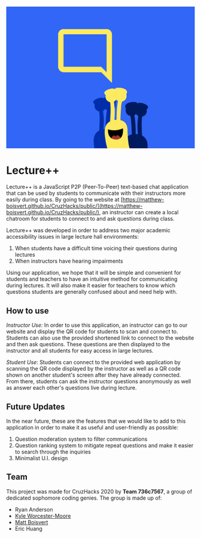 ![slug image](https://github.com/matthew-boisvert/CruzHacks/blob/master/slugs/yellowslugwithspeech.png?s=50)

# Lecture++
Lecture++ is a JavaScript P2P (Peer-To-Peer) text-based chat application that can be used by students to communicate with their instructors more easily during class. By going to the website at [https://matthew-boisvert.github.io/CruzHacks/public/](https://matthew-boisvert.github.io/CruzHacks/public/), an instructor can create a local chatroom for students to connect to and ask questions during class.

Lecture++ was developed in order to address two major academic accessibility issues in large lecture hall environments:

 1. When students have a difficult time voicing their questions during lectures
 2. When instructors have hearing impairments

Using our application, we hope that it will be simple and convenient for students and teachers to have an intuitive method for communicating during lectures. It will also make it easier for teachers to know which questions students are generally confused about and need help with.

## How to use

*Instructor Use:* In order to use this application, an instructor can go to our website and display the QR code for students to scan and connect to. Students can also use the provided shortened link to connect to the website and then ask questions. These questions are then displayed to the instructor and all students for easy access in large lectures.

*Student Use*: Students can connect to the provided web application by scanning the QR code displayed by the instructor as well as a QR code shown on another student's screen after they have already connected. From there, students can ask the instructor questions anonymously as well as answer each other's questions live during lecture.

## Future Updates
In the near future, these are the features that we would like to add to this application in order to make it as useful and user-friendly as possible:

 1. Question moderation system to filter communications
 2. Question ranking system to mitigate repeat questions and make it easier to search through the inquiries
 3. Minimalist U.I. design

## Team
This project was made for CruzHacks 2020 by **Team 736c7567**, a group of dedicated sophomore coding genies. The group is made up of:

 - Ryan Anderson
 - [Kyle Worcester-Moore](https://www.linkedin.com/in/kyle-worcester-moore/)
 - [Matt Boisvert](https://www.linkedin.com/in/matthew-boisvert-aa5732158/)
 - Eric Huang
